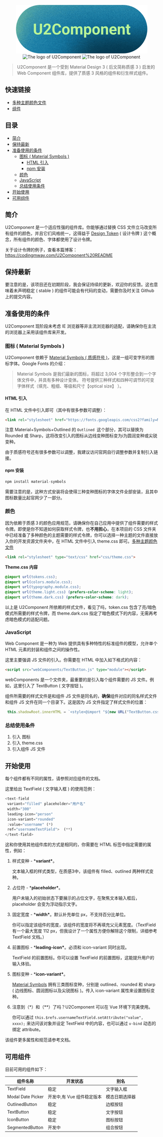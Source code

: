 <div align="center">
  <img src="https://github.com/ShawnDGitHub/imgPack/blob/main/img/icon_vertical_v1.0.png" alt="The logo of U2Component"/>
</div>
<div align="center">
  <img src="https://img.shields.io/badge/License-Apache--2.0_license-green" alt="The logo of U2Component"/>
  <img src="https://img.shields.io/badge/Design_System-Material_Deisgn_3-blue" alt="The logo of U2Component"/>
</div>

> U2Component 是一个受到 Material Design 3 ( 后文简称质感 3 ) 启发的 Web Component 组件库，提供了质感 3 风格的组件和衍生样式组件。

## 快速链接
- [多种主题颜色文件](https://github.com/ShawnDGitHub/U2Component/tree/main/CSS)
- [组件](https://github.com/ShawnDGitHub/U2Component/tree/main/HTML/components)


## 目录
- [简介](#简介)
- [保持最新](#保持最新)
- [准备使用的条件](#准备使用的条件)
  - [图标 ( Material Symbols )](#图标--material-symbols-)
    - [HTML 引入](#html-引入)
    - [npm 安装](#npm-安装)
  - [颜色](#颜色)
  - [JavaScript](#javascript)
  - [总结使用条件](#总结使用条件)
- [开始使用](#开始使用)
- [可用组件](#可用组件)

## 简介

U2Component 是一个适应性强的组件库。你能够通过替换 CSS 文件立马改变所有组件的颜色，并且它们风格统一，这得益于 [Design Token](https://m3.material.io/foundations/design-tokens/overview) ( 设计令牌 ) 这个概念，所有组件的颜色、字体都使用了设计令牌。

关于设计令牌的例子，查看本篇博客：https://codingmway.com/U2Component%20README


## 保持最新

要注意的是，该项目还在初期阶段，我会保证持续的更新，欢迎你的反馈。这也意味着未声明稳定 ( stable ) 的组件可能会有代码的变动，需要你及时关注 Github 上的提交内容。


## 准备使用的条件

U2Component 现阶段未考虑 IE 浏览器等非主流浏览器的适配，请确保你在主流的浏览器上采用该组件库来开发。

### 图标 ( Material Symbols )

U2Component 依赖于 [Material Symbols ( 质感符号 )](https://fonts.google.com/icons)，这是一组可变字形的图标字体。Google Fonts 的介绍：

> Material Symbols 是我们最新的图标，将超过 3,004 个字形整合到一个字体文件中，并具有多种设计变体。 符号提供三种样式和四种可调节的可变字体样式（填充、粗细、等级和尺寸【optical size】 ）。

#### HTML 引入

在 HTML 文件中引入即可（其中有很多参数可调整）：

```html
<link rel="stylesheet" href="https://fonts.googleapis.com/css2?family=Material+Symbols+Outlined:opsz,wght,FILL,GRAD@20..48,100..700,0..1,-50..200" />
```

注意 Material+Symbols+Outlined 的 `Outlined `这个部分，其可以替换为 Rounded 或 Sharp，这将改变引入的图标从边线变种图标变为i为圆润变种或尖锐变种。

由于质感符号还有很多参数可以调整，我建议访问官网自行调整参数并复制引入链接。

#### npm 安装

```javascript
npm install material-symbols
```

需要注意的是，这种方式安装将会使得三种变种图标的字体文件全部安装，且其中图标数量比起官网少了一部分。

### 颜色

因为依赖于质感３的颜色应用规范，请确保你在自己应用中提供了组件需要的样式令牌。即使是你不知道如何获取样式令牌，也**不用担心**，在本项目的 CSS 文件夹中已经准备了多种颜色的主题需要的样式令牌，你可以选择一种主题的文件直接放入你的开发资源文件夹中，在 HTML 文件中引入 theme.css 即可。[多种主题颜色文件](https://github.com/ShawnDGitHub/U2Component/tree/main/CSS)

```html
<link rel="stylesheet" type="text/css" href="css/theme.css">
```

**Theme.css 内容**

```css
@import url(tokens.css);
@import url(colors.module.css);
@import url(typography.module.css);
@import url(theme.light.css) (prefers-color-scheme: light);
@import url(theme.dark.css) (prefers-color-scheme: dark);
```

以上是 U2Component 所依赖的样式文件，看见了吗，token.css 包含了亮/暗色模式所需要的样式令牌，而 theme.dark.css 指定了暗色模式下的内容，无需再考虑暗色模式的适配问题。


### JavaScript

Web Component 是一种为 Web 提供具有多种特性的标准组件的模型，允许单个 HTML 元素的封装和组件之间的操作性。

这里主要强调 JS 文件的引入。你需要在 HTML 中加入如下格式的内容：

```html
<script src="webComponents/TextButton.js" type="module"></script>
```

webComponents 是一个文件夹，最重要的是引入每个组件需要的 JS 文件。例如，这里引入了 TextButton ( 文字按钮 )。

组件所需要的样式文件是和组件 JS 文件是同名的，**确保**组件对应的同名样式文件和组件 JS 文件在同一个目录下。这是因为 JS 文件指定了样式文件的位置：

```javascript
 this.shadowRoot.innerHTML = `<style>@import "${new URL("TextButton.css", import.meta.url)}";</style><div><slot></slot></div>`;
```

### 总结使用条件

1. 引入 图标
2. 引入 theme.css
3. 引入组件 JS 文件


## 开始使用

每个组件都有不同的属性，请参照对应组件的文档。

这里给出 TextField ( 文字输入框 ) 的使用范例：

```javascript
<text-field 
 variant="filled" placeholder="用户名"
 width="300"
 leading-icon="person"
 icon-variant="rounded"
 :value="username" (*)
 ref="usernameTextField">  (**)
</text-field>
```

这和你使用其他组件库的方式是相同的，你需要在 HTML 标签中指定需要的属性，例如：

1. 样式变种 - ***variant\***。

   文本输入框的样式类型，在质感3中，该组件有 filled、outlined 两种样式变种。

2. 占位符 - ***placeholder\***。

   用户未输入的初始状态下要展示的占位文字，在聚焦文本输入框后，placeholder 会变为浮动指示文字。

3. 固定宽度 - ***width\***。默认补充单位 px，不支持百分比单位。

   你可以指定该组件的宽度，该组件的宽度将不再填充父元素宽度。（TextField 有一个最大宽度 112 px，但我设计了一个属性方便你解除这个限制，详细参考 TextField 文档。）

4. 前置图标 - ***leading-icon\***。必须和 icon-variant 同时出现。

   TextField 的前置图标。你可以设置 TextField 的前置图标，这能提升用户的输入体验。

5. 图标变种 - ***icon-variant\***。

   [Material Symbols](https://fonts.google.com/icons) 拥有三类图标变种，分别是 outlined、rounded 和 sharp (  边线图标、圆润图标以及尖锐图标 )。传入 icon-variant 属性来设置图标变种。

6. 注意到（*）和（**）了吗？U2Component 可以在 Vue 环境下完美使用。

   你可以通过 `this.$refs.usernameTextField.setAttribute("value", xxxx);` 来访问该对象并设定 TextField 中的内容，也可以通过 `v-bind` 动态的绑定 attribute。

该组件更多属性和规范请参考文档。

## 可用组件

目前可用的组件如下：

| 组件名称          | 开发状态                   | 别名           |
| ----------------- | -------------------------- | -------------- |
| TextField         | 稳定                       | 文字输入框     |
| Modal Date Picker | 开发中,有 Vue 组件稳定版本 | 模态日期选择器 |
| OutlinedButton    | 稳定                       | 边框按钮       |
| TextButton        | 稳定                       | 文字按钮       |
| IconButton        | 稳定                       | 图标按钮       |
| SegmentedButton   | 开发中                     | 组合按钮       |
